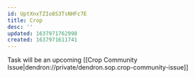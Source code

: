 ```yaml
---
id: UptXnxTZIo8S3TsNHFc7E
title: Crop
desc: ''
updated: 1637971762998
created: 1637971611741
---
```


Task will be an upcoming [[Crop Community Issue|dendron://private/dendron.sop.crop-community-issue]]